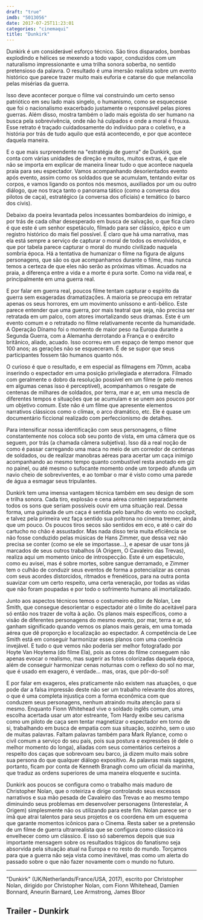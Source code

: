 ```yaml
---
draft: "true"
imdb: "5013056"
date: 2017-07-25T11:23:01
categories: "cinemaqui"
title: "Dunkirk"
---
```

Dunkirk é um considerável esforço técnico. São tiros disparados, bombas explodindo e hélices se mexendo a todo vapor, conduzidos com um naturalismo impressionante e uma trilha sonora soberba, no sentido pretensioso da palavra. O resultado é uma imersão realista sobre um evento histórico que parece trazer muito mais euforia e catarse do que melancolia pelas misérias da guerra.

Isso deve acontecer porque o filme vai construindo um certo senso patriótico em seu lado mais singelo, o humanismo, como se esquecesse que foi o nacionalismo exacerbado justamente o responsável pelas piores guerras. Além disso, mostra também o lado mais egoísta do ser humano na busca pela sobrevivência, onde não há culpados e onde a moral é frouxa. Esse retrato é traçado cuidadosamente do indivíduo para o coletivo, e a história por trás de tudo aquilo que está acontecendo, e por que acontece daquela maneira.

E o que mais surpreendente na "estratégia de guerra" de Dunkirk, que conta com várias unidades de direção e muitos, muitos extras, é que ele não se importa em explicar de maneira linear tudo o que acontece naquela praia para seu espectador. Vamos acompanhando desorientados evento após evento, assim como os soldados que se acumulam, tentando evitar os corpos, e vamos ligando os pontos nós mesmos, auxiliados por um ou outro diálogo, que nos traça tanto o panorama tático (como a conversa dos pilotos de caça), estratégico (a conversa dos oficiais) e temático (o barco dos civis).

Debaixo da poeira levantada pelos incessantes bombardeios do inimigo, e por trás de cada olhar desesperado em busca de salvação, o que fica claro é que este é um senhor espetáculo, filmado para ser clássico, épico e um registro histórico do mais fiel possível. É claro que há uma narrativa, mas ela está sempre a serviço de capturar o moral de todos os envolvidos, e que por tabela parece capturar o moral do mundo civilizado naquela sombria época. Há a tentativa de humanizar o filme na figura de alguns personagens, que são os que acompanhamos durante o filme, mas nunca temos a certeza de que eles não serão as próximas vítimas. Acuados na praia, a diferença entre a vida e a morte é pura sorte. Como na vida real, e principalmente em uma guerra real.

E por falar em guerra real, poucos filme tentam capturar o espírito da guerra sem exageradas dramatizações. A maioria se preocupa em retratar apenas os seus horrores, em um movimento uníssono e anti-bélico. Este parece entender que uma guerra, por mais teatral que seja, não precisa ser retratada em um palco, com atores imortalizando seus dramas. Este é um evento comum e o retratado no filme relativamente recente da humanidade. A Operação Dínamo foi o momento de maior peso na Europa durante a Segunda Guerra, com a Alemanha derrotando a França e o exército britânico, aliado, acuado. Isso ocorreu em um espaço de tempo menor que 100 anos; as gerações não se esqueceram. É de se supor que seus participantes fossem tão humanos quanto nós.

O curioso é que o resultado, e em especial as filmagens em 70mm, acaba inserindo o espectador em uma posição privilegiada e aterradora. Filmado com geralmente o dobro da resolução possível em um filme (e pelo menos em algumas cenas isso é perceptível), acompanhamos o resgate de centenas de milhares de soldados, por terra, mar e ar, em uma mescla de diferentes tempos e situações que se acumulam e se unem aos poucos por um objetivo comum. Este não é um filme que apresente elementos narrativos clássicos como o clímax, o arco dramático, etc. Ele é quase um documentário ficcional realizado com perfeccionismo de detalhes.

Para intensificar nossa identificação com seus personagens, o filme constantemente nos coloca sob seu ponto de vista, em uma câmera que os seguem, por trás (a chamada câmera subjetiva). Isso dá a real noção de como é passar carregando uma maca no meio de um corredor de centenas de soldados, ou de realizar manobras aéreas para acertar um caça inimigo acompanhando ao mesmo tempo quanto combustível resta anotado em giz no painel, ou até mesmo o sufocante momento onde um torpedo afunda um navio cheio de sobreviventes, e ao tombar o mar é visto como uma parede de água a esmagar seus tripulantes.

Dunkirk tem uma imensa vantagem técnica também em seu design de som e trilha sonora. Cada tiro, explosão e cena aérea contém separadamente todos os sons que seriam possíveis ouvir em uma situação real. Dessa forma, uma guinada de um caça é sentida pelo barulho do vento no cockpit, e talvez pela primeira vez faça sentido sua poltrona no cinema tremer, ainda que um pouco. Os poucos tiros secos são sentidos em eco, e até o cair do cartucho no chão é assustador. Mas nada disso teria muita eficiência se não fosse conduzido pelas músicas de Hans Zimmer, que dessa vez não precisa se conter (como se ele se importasse...), e apesar de usar tons já marcados de seus outros trabalhos (A Origem, O Cavaleiro das Trevas), realiza aqui um momento único de introspecção. Este é um espetáculo, como eu avisei, mas é sobre mortes, sobre sangue derramado, e Zimmer tem o culhão de conduzir seus eventos de forma a potencializar as cenas com seus acordes distorcidos, ritmados e frenéticos, para na outra ponta suavizar com um certo respeito, uma certa veneração, por todas as vidas que não foram poupadas e por todo o sofrimento humano ali imortalizado.

Junto aos aspectos técnicos temos o costumeiro editor de Nolan, Lee Smith, que consegue desorientar o espectador até o limite do aceitável para só então nos trazer de volta à ação. Os planos mais específicos, como a visão de diferentes personagens do mesmo evento, por mar, terra e ar, só ganham significado quando vemos os planos mais gerais, em uma tomada aérea que dê proporção e localização ao espectador. A competência de Lee Smith está em conseguir harmonizar esses planos com uma coerência invejável. E tudo o que vemos não poderia ser melhor fotografado por Hoyte Van Hoytema (do filme Ela), pois as cores do filme conseguem não apenas evocar o realismo, mas sugerir as fotos colorizadas daquela época, além de conseguir harmonizar cenas noturnas com o reflexo do sol no mar, que é usado em exagero, é verdade... mas, oras, que pôr-do-sol!

E por falar em exageros, eles praticamente não existem nas atuações, o que pode dar a falsa impressão deste não ser um trabalho relevante dos atores, o que é uma completa injustiça com a forma econômica com que conduzem seus personagens, nenhum atraindo muita atenção para si mesmo. Enquanto Fionn Whitehead vive o soldado inglês comum, uma escolha acertada usar um ator estreante, Tom Hardy exibe seu carisma como um piloto de caça sem tentar magnetizar o espectador em torno de si, trabalhando em busca de empatia com sua situação, sozinho, sem o uso de muitas palavras. Faltam palavras também para Mark Rylance, como o civil comum a serviço do seu país, pois sua postura e expressões (é dele o melhor momento do longa), aliadas com seus comentários certeiros a respeito dos caças que sobrevoam seu barco, já dizem muito mais sobre sua persona do que qualquer diálogo expositivo. As palavras mais sagazes, portanto, ficam por conta de Kenneth Branagh como um oficial da marinha, que traduz as ordens superiores de uma maneira eloquente e sucinta.

Dunkirk aos poucos se configura como o trabalho mais maduro de Christopher Nolan, que o roteiriza e dirige controlando seus excessos narrativos e sua mão pesada de Cavaleiro das Trevas e ao mesmo tempo diminuindo seus problemas em desenvolver personagens (Interestelar, A Origem) simplesmente não os utilizando para este fim. Nolan parece ser o ímã que atrai talentos para seus projetos e os coordena em um esquema que garante momentos icônicos para o Cinema. Resta saber se a pretensão de um filme de guerra ultrarrealista que se configura como clássico irá envelhecer como um clássico. E isso só saberemos depois que sua importante mensagem sobre os resultados trágicos do fanatismo seja absorvida pela situação atual na Europa e no resto do mundo. Torçamos para que a guerra não seja vista como inevitável, mas como um alerta do passado sobre o que não fazer novamente com o mundo no futuro.

<hr>"Dunkirk" (UK/Netherlands/France/USA, 2017), escrito por Christopher Nolan, dirigido por Christopher Nolan, com Fionn Whitehead, Damien Bonnard, Aneurin Barnard, Lee Armstrong, James Bloor

<h2>Trailer - Dunkirk</h2>
